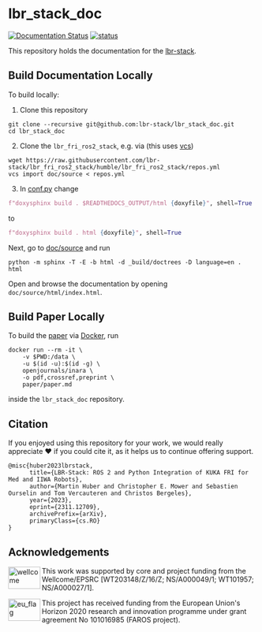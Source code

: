 # lbr_stack_doc
[![Documentation Status](https://readthedocs.org/projects/lbr-fri-ros2-stack-doc/badge/?version=humble)](https://lbr-fri-ros2-stack-doc.readthedocs.io/en/humble/?badge=humble)
[![status](https://joss.theoj.org/papers/c43c82bed833c02503dd47f2637192ef/status.svg)](https://joss.theoj.org/papers/c43c82bed833c02503dd47f2637192ef)

This repository holds the documentation for the [lbr-stack](https://github.com/lbr-stack).

## Build Documentation Locally
To build locally:
1. Clone this repository

```shell
git clone --recursive git@github.com:lbr-stack/lbr_stack_doc.git
cd lbr_stack_doc
```

2. Clone the `lbr_fri_ros2_stack`, e.g. via (this uses [vcs](https://github.com/dirk-thomas/vcstool#how-to-install-vcstool))

```shell
wget https://raw.githubusercontent.com/lbr-stack/lbr_fri_ros2_stack/humble/lbr_fri_ros2_stack/repos.yml
vcs import doc/source < repos.yml
```

3. In [conf.py](doc/source/conf.py) change

```python
f"doxysphinx build . $READTHEDOCS_OUTPUT/html {doxyfile}", shell=True
```

to 

```python
f"doxysphinx build . html {doxyfile}", shell=True
```

Next, go to [doc/source](doc/source/) and run

```shell
python -m sphinx -T -E -b html -d _build/doctrees -D language=en . html
```

Open and browse the documentation by opening `doc/source/html/index.html`. 

## Build Paper Locally
To build the [paper](paper/paper.md) via [Docker](https://joss.readthedocs.io/en/latest/submitting.html#docker), run

```shell
docker run --rm -it \
    -v $PWD:/data \
    -u $(id -u):$(id -g) \
    openjournals/inara \
    -o pdf,crossref,preprint \
    paper/paper.md
```

inside the `lbr_stack_doc` repository.

## Citation
If you enjoyed using this repository for your work, we would really appreciate ❤️ if you could cite it, as it helps us to continue offering support.

```
@misc{huber2023lbrstack,
      title={LBR-Stack: ROS 2 and Python Integration of KUKA FRI for Med and IIWA Robots}, 
      author={Martin Huber and Christopher E. Mower and Sebastien Ourselin and Tom Vercauteren and Christos Bergeles},
      year={2023},
      eprint={2311.12709},
      archivePrefix={arXiv},
      primaryClass={cs.RO}
}
```

## Acknowledgements
<img src="https://www.kcl.ac.uk/newimages/Wellcome-EPSRC-Centre-medical-engineering-logo.xa827df3f.JPG?f=webp" alt="wellcome" height="45" width="65" align="left">

This work was supported by core and project funding from the Wellcome/EPSRC [WT203148/Z/16/Z; NS/A000049/1; WT101957; NS/A000027/1]. 

<img src="https://upload.wikimedia.org/wikipedia/commons/thumb/b/b7/Flag_of_Europe.svg/1920px-Flag_of_Europe.svg.png" alt="eu_flag" height="45" width="65" align="left" >

This project has received funding from the European Union's Horizon 2020 research and innovation programme under grant agreement No 101016985 (FAROS project).
